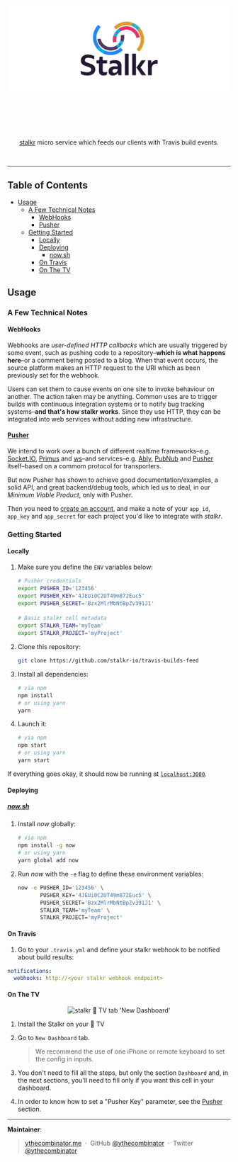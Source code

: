 <h1 align="center">
	<img src="docs/images/banner.png" alt="stalkr | Travis | Builds Feed">
	<br>
	<br>
</h1>

<br>
<br>

<p align="center">
	<a href="https://getstal.kr">stalkr</a> micro service which feeds our clients with Travis build events.
</p>

<br>

---

## Table of Contents

<!-- DO NOT EDIT THE COMMENTS BELOW -->

<!-- toc -->

- [Usage](#usage)
  * [A Few Technical Notes](#a-few-technical-notes)
    + [WebHooks](#webhooks)
    + [Pusher](#pusher)
  * [Getting Started](#getting-started)
    + [Locally](#locally)
    + [Deploying](#deploying)
      - [now.sh](#nowsh)
    + [On Travis](#on-travis)
    + [On The TV](#on-the-tv)

<!-- tocstop -->

## Usage

### A Few Technical Notes

#### WebHooks

Webhooks are *user-defined HTTP callbacks* which are usually triggered by some event, such as pushing code to a repository–**which is what happens here**–or a comment being posted to a blog. When that event occurs, the source platform makes an HTTP request to the URI which as been previously set for the webhook.

Users can set them to cause events on one site to invoke behaviour on another. The action taken may be anything. Common uses are to trigger builds with continuous integration systems or to notify bug tracking systems–**and that's how stalkr works**. Since they use HTTP, they can be integrated into web services without adding new infrastructure.

#### [Pusher](pusher.com)

We intend to work over a bunch of different realtime frameworks–e.g. [Socket.IO](https://socket.io/), [Primus](https://github.com/primus/primus) and [ws](https://github.com/websockets/ws)–and services–e.g. [Ably](https://www.ably.io/), [PubNub](https://www.pubnub.com/) and [Pusher](pusher.com) itself–based on a commom protocol for transporters.

But now Pusher has shown to achieve good documentation/examples, a solid API, and great backend/debug tools, which led us to deal, in our *Minimum Viable Product*, only with Pusher.

Then you need to [create an account](https://dashboard.pusher.com/accounts/sign_up), and make a note of your `app_id`, `app_key` and `app_secret` for each project you'd like to integrate with *stalkr*.

### Getting Started

#### Locally

1. Make sure you define the `ENV` variables below:

    ```sh
    # Pusher credentials
    export PUSHER_ID='123456'
    export PUSHER_KEY='4JEUi0C2UT49m872Euc5'
    export PUSHER_SECRET='Bzx2MlrMbNtBpZv391J1'

    # Basic stalkr cell metadata
    export STALKR_TEAM='myTeam'
    export STALKR_PROJECT='myProject'
    ```

1. Clone this repository:

    ```sh
    git clone https://github.com/stalkr-io/travis-builds-feed
    ```

1. Install all dependencies:

    ```sh
    # via npm
    npm install
    # or using yarn
    yarn
    ```

1. Launch it:

    ```sh
    # via npm
    npm start
    # or using yarn
    yarn start
    ```

If everything goes okay, it should now be running at [`localhost:3000`](http://localhost:3000).

#### Deploying

##### [now.sh](now.sh)

1. Install *now* globally:

    ```sh
    # via npm
    npm install -g now
    # or using yarn
    yarn global add now
    ```

1. Run *now* with the `-e` flag to define these environment variables:

    ```sh
    now -e PUSHER_ID='123456' \
           PUSHER_KEY='4JEUi0C2UT49m872Euc5' \
           PUSHER_SECRET='Bzx2MlrMbNtBpZv391J1' \
           STALKR_TEAM='myTeam' \
           STALKR_PROJECT='myProject'
    ```

#### On Travis

1. Go to your `.travis.yml` and define your stalkr webhook to be notified about build results:

```yml
notifications:
  webhooks: http://<your stalkr webhook endpoint>
```

#### On The TV

<p align="center">
	<img src="http://i.imgur.com/4ujnxdN.png" alt="stalkr  TV tab 'New Dashboard'" width="650px">
</p>

1. Install the Stalkr on your  TV

1. Go to `New Dashboard` tab.

    > We recommend the use of one iPhone or remote keyboard to set the config in inputs.

1. You don't need to fill all the steps, but only the section `Dashboard` and, in the next sections, you'll need to fill only if you want this cell in your dashboard.

1. In order to know how to set a "Pusher Key" parameter, see the [Pusher](#Pusher) section.

---

**Maintainer**:

> [ythecombinator.me](https://ythecombinator.me) &nbsp;&middot;&nbsp;
> GitHub [@ythecombinator](https://github.com/ythecombinator) &nbsp;&middot;&nbsp;
> Twitter [@ythecombinator](https://twitter.com/ythecombinator)
